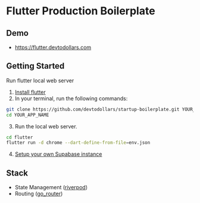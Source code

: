 # Flutter Production Boilerplate

## Demo

- https://flutter.devtodollars.com

## Getting Started

Run flutter local web server

1. [Install flutter](https://docs.flutter.dev/get-started/install)
2. In your terminal, run the following commands:

```bash
git clone https://github.com/devtodollars/startup-boilerplate.git YOUR_APP_NAME
cd YOUR_APP_NAME
```

3. Run the local web server.

```bash
cd flutter
flutter run -d chrome --dart-define-from-file=env.json
```
4. [Setup your own Supabase instance](../supabase)

## Stack

- State Management ([riverpod](https://pub.dev/packages/riverpod))
- Routing ([go\_router](https://pub.dev/packages/go\_router))
